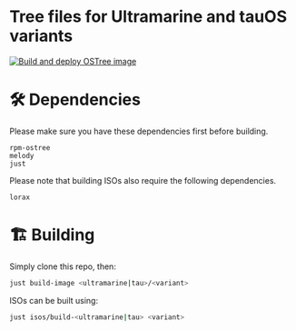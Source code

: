 # Tree files for Ultramarine and tauOS variants

[![Build and deploy OSTree image](https://github.com/Ultramarine-Linux/ostree-config/actions/workflows/ostree.yml/badge.svg)](https://github.com/Ultramarine-Linux/ostree-config/actions/workflows/ostree.yml)

# 🛠️ Dependencies

Please make sure you have these dependencies first before building.

```
rpm-ostree
melody
just
```

Please note that building ISOs also require the following dependencies.

```
lorax
```

# 🏗️ Building

Simply clone this repo, then:

```sh
just build-image <ultramarine|tau>/<variant>
```

ISOs can be built using:

```sh
just isos/build-<ultramarine|tau> <variant>
```
